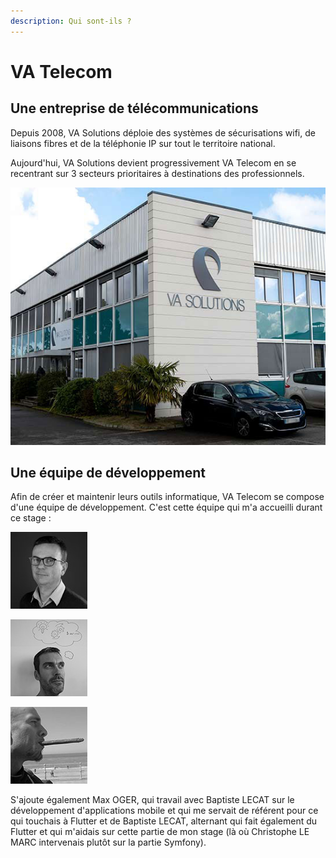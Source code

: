 ```yaml
---
description: Qui sont-ils ?
---
```


# VA Telecom

## Une entreprise de télécommunications

Depuis 2008, VA Solutions déploie des systèmes de sécurisations wifi, de liaisons fibres et de la téléphonie IP sur tout le territoire national.

Aujourd'hui, VA Solutions devient progressivement VA Telecom en se recentrant sur 3 secteurs prioritaires à destinations des professionnels.

![Locaux de VA Telecom](.gitbook/assets/batiment.jpeg)

## Une équipe de développement

Afin de créer et maintenir leurs outils informatique, VA Telecom se compose d'une équipe de développement. C'est cette équipe qui m'a accueilli durant ce stage :&#x20;

![Jérôme RICHARD Directeur Technique](.gitbook/assets/jerome-NB.jpeg)

![Christophe LE MARC Développeur et Responsable de Stage](.gitbook/assets/christophe.jpeg)

![Emmanuel LOISELET Développeur](.gitbook/assets/emmanuel123.jpeg)

S'ajoute également Max OGER, qui travail avec Baptiste LECAT sur le développement d'applications mobile et qui me servait de référent pour ce qui touchais à Flutter et de Baptiste LECAT, alternant qui fait également du Flutter et qui m'aidais sur cette partie de mon stage (là où Christophe LE MARC intervenais plutôt sur la partie Symfony).


